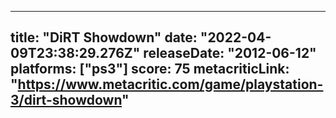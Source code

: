 
---
title: "DiRT Showdown"
date: "2022-04-09T23:38:29.276Z"
releaseDate: "2012-06-12"
platforms: ["ps3"]
score: 75
metacriticLink: "https://www.metacritic.com/game/playstation-3/dirt-showdown"
---
